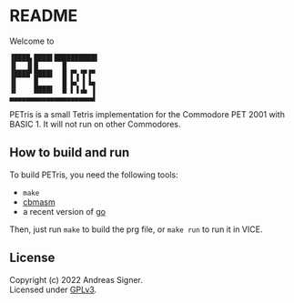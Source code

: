 # README

Welcome to 

```
▐████▖████▌██████████▌
▐▌  ▐▌█      █        
▐████▘████▌  █ ▛▚▝▛▐▀ 
▐▌    █      █ ▙▞ ▌▐▄ 
▐▌    ████▌  █ ▌▐▗▙ ▐ 
▄▄▄▄▄▄▄▄▄▄▄▄▄▄▄▄▄▄▄▄▟ 
```

PETris is a small Tetris implementation for the Commodore PET 2001 with
BASIC 1. It will not run on other Commodores.

## How to build and run

To build PETris, you need the following tools:
   - `make`
   - [cbmasm](https://github.com/asig/cbmasm)
   - a recent version of [go](https://go.dev) 
   
Then, just run `make` to build the prg file, or `make run` to run it in VICE.

## License
Copyright (c) 2022 Andreas Signer.  
Licensed under [GPLv3](https://www.gnu.org/licenses/gpl-3.0).